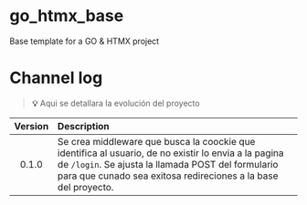 # go_htmx_base
Base template for a GO &amp; HTMX project

# Channel log
> **💡** Aqui se detallara la evolución del proyecto

| Version| Description|
|:-:|:-|
| 0.1.0 | Se crea middleware que busca la coockie que identifica al usuario, de no existir lo envia a la pagina de `/login`. Se ajusta la llamada POST del formulario para que cunado sea exitosa redireciones a la base del proyecto.|